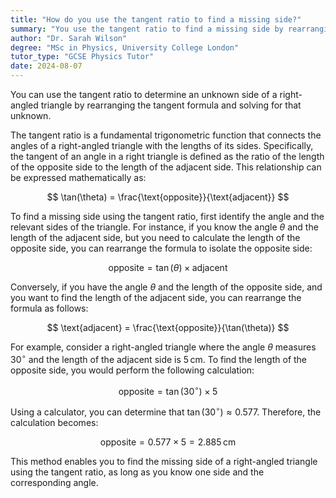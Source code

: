 ```yaml
---
title: "How do you use the tangent ratio to find a missing side?"
summary: "You use the tangent ratio to find a missing side by rearranging the tangent formula and solving for the unknown."
author: "Dr. Sarah Wilson"
degree: "MSc in Physics, University College London"
tutor_type: "GCSE Physics Tutor"
date: 2024-08-07
---
```


You can use the tangent ratio to determine an unknown side of a right-angled triangle by rearranging the tangent formula and solving for that unknown.

The tangent ratio is a fundamental trigonometric function that connects the angles of a right-angled triangle with the lengths of its sides. Specifically, the tangent of an angle in a right triangle is defined as the ratio of the length of the opposite side to the length of the adjacent side. This relationship can be expressed mathematically as:

$$
\tan(\theta) = \frac{\text{opposite}}{\text{adjacent}}
$$

To find a missing side using the tangent ratio, first identify the angle and the relevant sides of the triangle. For instance, if you know the angle $\theta$ and the length of the adjacent side, but you need to calculate the length of the opposite side, you can rearrange the formula to isolate the opposite side:

$$
\text{opposite} = \tan(\theta) \times \text{adjacent}
$$

Conversely, if you have the angle $\theta$ and the length of the opposite side, and you want to find the length of the adjacent side, you can rearrange the formula as follows:

$$
\text{adjacent} = \frac{\text{opposite}}{\tan(\theta)}
$$

For example, consider a right-angled triangle where the angle $\theta$ measures $30^\circ$ and the length of the adjacent side is $5 \, \text{cm}$. To find the length of the opposite side, you would perform the following calculation:

$$
\text{opposite} = \tan(30^\circ) \times 5
$$

Using a calculator, you can determine that $\tan(30^\circ) \approx 0.577$. Therefore, the calculation becomes:

$$
\text{opposite} = 0.577 \times 5 = 2.885 \, \text{cm}
$$

This method enables you to find the missing side of a right-angled triangle using the tangent ratio, as long as you know one side and the corresponding angle.
    